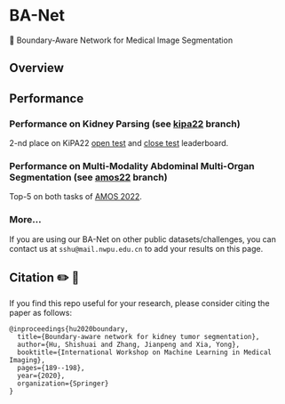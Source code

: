 # BA-Net
:page_facing_up: Boundary-Aware Network for Medical Image Segmentation

## Overview


## Performance
### Performance on Kidney Parsing (see [kipa22](https://github.com/ShishuaiHu/BA-Net/tree/kipa22) branch)

2-nd place on KiPA22 [open test](https://kipa22.grand-challenge.org/evaluation/challenge/leaderboard/) and [close test](https://kipa22.grand-challenge.org/evaluation/open-evaluation/leaderboard/) leaderboard. 

### Performance on Multi-Modality Abdominal Multi-Organ Segmentation (see [amos22](https://github.com/ShishuaiHu/BA-Net/tree/amos22) branch)

Top-5 on both tasks of [AMOS 2022](https://amos22.grand-challenge.org/final-ranking/). 

### More...

If you are using our BA-Net on other public datasets/challenges, you can contact us at `sshu@mail.nwpu.edu.cn` to add your results on this page.

## Citation ✏️ 📄

If you find this repo useful for your research, please consider citing the paper as follows:

```
@inproceedings{hu2020boundary,
  title={Boundary-aware network for kidney tumor segmentation},
  author={Hu, Shishuai and Zhang, Jianpeng and Xia, Yong},
  booktitle={International Workshop on Machine Learning in Medical Imaging},
  pages={189--198},
  year={2020},
  organization={Springer}
}
```

